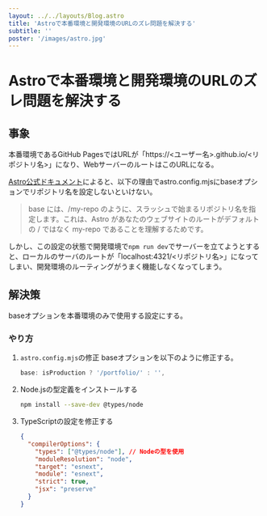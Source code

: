 ```yaml
---
layout: ../../layouts/Blog.astro
title: 'Astroで本番環境と開発環境のURLのズレ問題を解決する'
subtitle: ''
poster: '/images/astro.jpg'
---
```


# Astroで本番環境と開発環境のURLのズレ問題を解決する

## 事象

本番環境であるGitHub PagesではURLが「https://<ユーザー名>.github.io/<リポジトリ名>」になり、WebサーバーのルートはこのURLになる。

[Astro公式ドキュメント](https://docs.astro.build/ja/guides/deploy/github/)によると、以下の理由でastro.config.mjsにbaseオプションでリポジトリ名を設定しないといけない。

> base には、/my-repo のように、スラッシュで始まるリポジトリ名を指定します。これは、Astro があなたのウェブサイトのルートがデフォルトの / ではなく my-repo であることを理解するためです。

しかし、この設定の状態で開発環境で`npm run dev`でサーバーを立てようとすると、ローカルのサーバのルートが「localhost:4321/<リポジトリ名>」になってしまい、開発環境のルーティングがうまく機能しなくなってしまう。

## 解決策

baseオプションを本番環境のみで使用する設定にする。

### やり方

1. `astro.config.mjs`の修正
   baseオプションを以下のように修正する。

   ```javascript
   base: isProduction ? '/portfolio/' : '',
   ```

2. Node.jsの型定義をインストールする

   ```bash
   npm install --save-dev @types/node
   ```

3. TypeScriptの設定を修正する

   ```json
   {
     "compilerOptions": {
       "types": ["@types/node"], // Nodeの型を使用
       "moduleResolution": "node",
       "target": "esnext",
       "module": "esnext",
       "strict": true,
       "jsx": "preserve"
     }
   }
   ```

